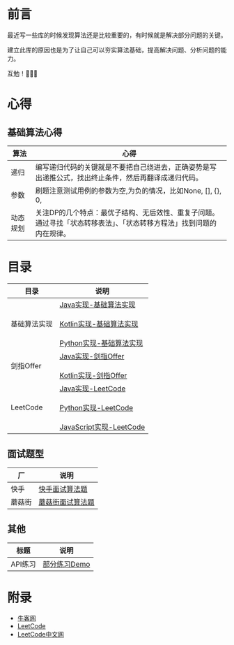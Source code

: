 # 前言

最近写一些库的时候发现算法还是比较重要的，有时候就是解决部分问题的关键。

建立此库的原因也是为了让自己可以夯实算法基础，提高解决问题、分析问题的能力。

互勉！👻👻👻

# 心得

## 基础算法心得

| 算法 | 心得 |
| ---- | ----- |
| 递归 | 编写递归代码的关键就是不要把自己绕进去，正确姿势是写出递推公式，找出终止条件，然后再翻译成递归代码。 |
| 参数 | 刷题注意测试用例的参数为空,为负的情况，比如None, [], {}, 0,|
| 动态规划 | 关注DP的几个特点：最优子结构、无后效性、重复子问题。<br/>通过寻找「状态转移表法」、「状态转移方程法」找到问题的内在规律。 |

# 目录

| 目录 | 说明 |
| ---- | ----- |
| 基础算法实现 | [Java实现-基础算法实现](src/BaseAlgorithm/Java)<br/><br/>[Kotlin实现-基础算法实现](src/BaseAlgorithm/Kotlin)<br/><br/>[Python实现-基础算法实现](src/BaseAlgorithm/Python)|
| 剑指Offer | [Java实现-剑指Offer](src/SwordOffer/JavaOffer)<br/><br/>[Kotlin实现-剑指Offer](src/SwordOffer/KotlinOffer) |
| LeetCode | [Java实现-LeetCode](src/LeetCode/Java)<br/><br/>[Python实现-LeetCode](src/LeetCode/Python)<br/><br/> [JavaScript实现-LeetCode](src/LeetCode/JavaScript)|<br/><br/>[C++实现-LeetCode](src/LeetCode/C++)

## 面试题型

| 厂 | 说明 |
| ---- | ---- |
| 快手 | [快手面试算法题](src/Kuaishou) |
| 蘑菇街 | [蘑菇街面试算法题](src/Mogujie) |

## 其他

| 标题 | 说明 |
| ---- | ---- |
| API练习 | [部分练习Demo](src/Practice) |

# 附录

 - [牛客网](https://www.nowcoder.com)
 - [LeetCode](https://leetcode.com/)
 - [LeetCode中文网](https://leetcode-cn.com)
